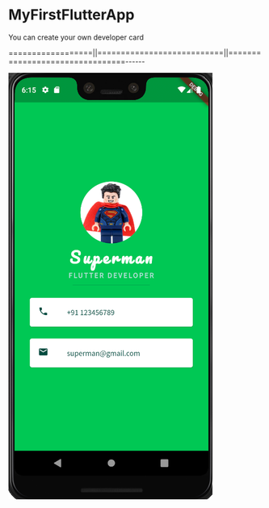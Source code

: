 # MyFirstFlutterApp

You can create your own developer card

==================||===========================||================================------


![image](https://github.com/Aktparihar/MyFirstFlutterApp/blob/main/akt_parihar/screenshots/Screenshot.png?raw=true)


